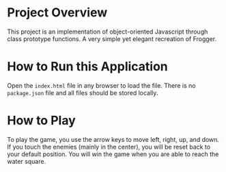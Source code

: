 # Project Overview

This project is an implementation of object-oriented Javascript through class prototype functions. A very simple yet elegant recreation of Frogger.


# How to Run this Application

Open the `index.html` file in any browser to load the file. There is no `package.json` file and all files should be stored locally.

# How to Play
To play the game, you use the arrow keys to move left, right, up, and down. If you touch the enemies (mainly in the center), you will be reset back to your default position. You will win the game when you are able to reach the water square.